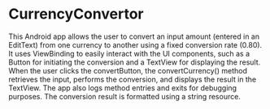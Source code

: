 # CurrencyConvertor
This Android app allows the user to convert an input amount (entered in an EditText) from one currency to another using a fixed conversion rate (0.80). It uses ViewBinding to easily interact with the UI components, such as a Button for initiating the conversion and a TextView for displaying the result. When the user clicks the convertButton, the convertCurrency() method retrieves the input, performs the conversion, and displays the result in the TextView. The app also logs method entries and exits for debugging purposes. The conversion result is formatted using a string resource.
